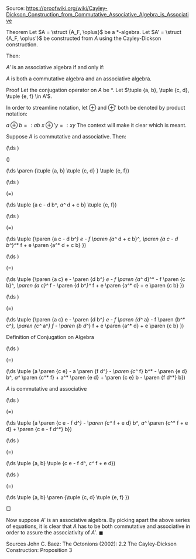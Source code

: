 # 

Source: https://proofwiki.org/wiki/Cayley-Dickson_Construction_from_Commutative_Associative_Algebra_is_Associative

Theorem
Let $A = \struct {A_F, \oplus}$ be a $*$-algebra.
Let $A' = \struct {A_F, \oplus'}$ be constructed from $A$ using the Cayley-Dickson construction.

Then:

$A'$ is an associative algebra
if and only if:

$A$ is both a commutative algebra and an associative algebra.


Proof
Let the conjugation operator on $A$ be $*$.
Let $\tuple {a, b}, \tuple {c, d}, \tuple {e, f} \in A'$.

In order to streamline notation, let $\oplus$ and $\oplus'$ both be denoted by product notation:

$a \oplus b =: a b$
$x \oplus' y =: x y$
The context will make it clear which is meant.

Suppose $A$ is commutative and associative.
Then:














\(\ds \)

\(\)







\(\ds \paren {\tuple {a, b} \tuple {c, d} } \tuple {e, f}\)




















\(\ds \)

\(=\)







\(\ds \tuple {a c - d b^*, a^* d + c b} \tuple {e, f}\)




















\(\ds \)

\(=\)







\(\ds \tuple {\paren {a c - d b^*} e - f \paren {a^* d + c b}^*, \paren {a c - d b^*}^* f + e \paren {a^* d + c b} }\)




















\(\ds \)

\(=\)







\(\ds \tuple {\paren {a c} e - \paren {d b^*} e - f \paren {a^* d}^* - f \paren {c b}^*, \paren {a c}^* f - \paren {d b^*}^* f + e \paren {a^* d} + e \paren {c b} }\)




















\(\ds \)

\(=\)







\(\ds \tuple {\paren {a c} e - \paren {d b^*} e - f \paren {d^* a} - f \paren {b^* c^*}, \paren {c^* a^*} f - \paren {b d^*} f + e \paren {a^* d} + e \paren {c b} }\)





Definition of Conjugation on Algebra














\(\ds \)

\(=\)







\(\ds \tuple {a \paren {c e} - a \paren {f d^*} - \paren {c^* f} b^* - \paren {e d} b^*, a^* \paren {c^* f} + a^* \paren {e d} + \paren {c e} b - \paren {f d^*} b}\)





$A$ is commutative and associative














\(\ds \)

\(=\)







\(\ds \tuple {a \paren {c e - f d^*} - \paren {c^* f + e d} b^*, a^* \paren {c^* f + e d} + \paren {c e - f d^*} b}\)




















\(\ds \)

\(=\)







\(\ds \tuple {a, b} \tuple {c e - f d^*, c^* f + e d}\)




















\(\ds \)

\(=\)







\(\ds \tuple {a, b} \paren {\tuple {c, d} \tuple {e, f} }\)









$\Box$

Now suppose $A'$ is an associative algebra.
By picking apart the above series of equations, it is clear that $A$ has to be both commutative and associative in order to assure the associativity of $A'$.
$\blacksquare$


Sources
John C. Baez: The Octonions (2002): 2.2 The Cayley-Dickson Construction: Proposition $3$




